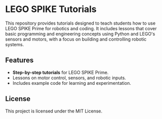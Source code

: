 # LEGO SPIKE Tutorials

This repository provides tutorials designed to teach students how to use LEGO SPIKE Prime for robotics and coding. It includes lessons that cover basic programming and engineering concepts using Python and LEGO's sensors and motors, with a focus on building and controlling robotic systems.

## Features

- **Step-by-step tutorials** for LEGO SPIKE Prime.
- Lessons on motor control, sensors, and robotic inputs.
- Includes example code for learning and experimentation.

## License

This project is licensed under the MIT License.
